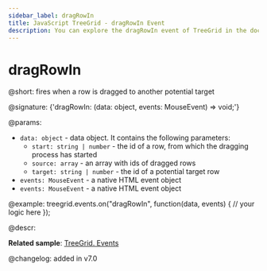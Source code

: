 ```yaml
---
sidebar_label: dragRowIn
title: JavaScript TreeGrid - dragRowIn Event 
description: You can explore the dragRowIn event of TreeGrid in the documentation of the DHTMLX JavaScript UI library. Browse developer guides and API reference, try out code examples and live demos, and download a free 30-day evaluation version of DHTMLX Suite.
---
```


# dragRowIn

@short: fires when a row is dragged to another potential target

@signature: {'dragRowIn: (data: object, events: MouseEvent) => void;'}

@params:
- `data: object` - data object. It contains the following parameters:
    - `start: string | number` - the id of a row, from which the dragging process has started
    - `source: array` - an array with ids of dragged rows
    - `target: string | number` - the id of a potential target row
- `events: MouseEvent` - a native HTML event object
- `events: MouseEvent` - a native HTML event object

@example:
treegrid.events.on("dragRowIn", function(data, events) {
    // your logic here
});

@descr:

**Related sample**: [TreeGrid. Events](https://snippet.dhtmlx.com/sgwnxshe)

@changelog: added in v7.0

[comment]: # (@relatedapi: treegrid/api/treegrid_dragmode_config.md treegrid/api/treegrid_afterrowdrag_event.md treegrid/api/treegrid_afterrowdrop_event.md treegrid/api/treegrid_beforerowdrag_event.md treegrid/api/treegrid_beforerowdrop_event.md treegrid/api/treegrid_canrowdrop_event.md treegrid/api/treegrid_cancelrowdrop_event.md treegrid/api/treegrid_dragrowout_event.md treegrid/api/treegrid_dragrowstart_event.md)

[comment]: # (@related: treegrid/configuration.md#drag-n-drop-between-grids)
